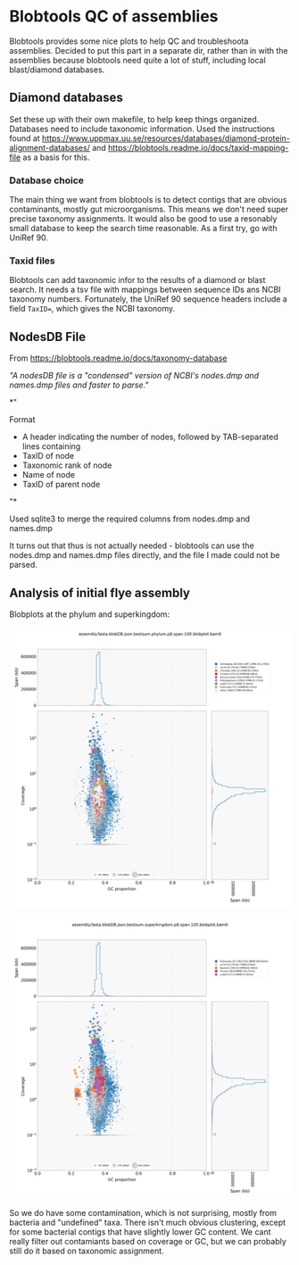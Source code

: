 # Blobtools QC of assemblies

Blobtools provides some nice plots to help QC and troubleshoota assemblies. Decided to put this part in a separate dir, rather than in with the assemblies because blobtools need quite a lot of stuff, including local blast/diamond databases.

## Diamond databases

Set these up with their own makefile, to help keep things organized. Databases need to include taxonomic information. Used the instructions found at https://www.uppmax.uu.se/resources/databases/diamond-protein-alignment-databases/ and https://blobtools.readme.io/docs/taxid-mapping-file as a basis for this.

### Database choice

The main thing we want from blobtools is to detect contigs that are obvious contaminants, mostly gut microorganisms. This means we don't need super precise taxonomy assignments. It would also be good to use a resonably small database to keep the search time reasonable. As a first try, go with UniRef 90.

### Taxid files

Blobtools can add taxonomic infor to the results of a diamond or blast search. It needs a tsv file with mappings between sequence IDs ans NCBI taxonomy numbers. Fortunately, the UniRef 90 sequence headers include a field `TaxID=`, which gives the NCBI taxonomy.

## NodesDB File

From https://blobtools.readme.io/docs/taxonomy-database

*"A nodesDB file is a "condensed" version of NCBI's nodes.dmp and names.dmp files and faster to parse."*

*"

Format

 - A header indicating the number of nodes, followed by TAB-separated lines containing
 - TaxID of node
 - Taxonomic rank of node
 - Name of node
 - TaxID of parent node
 
"*

Used sqlite3 to merge the required columns from nodes.dmp and names.dmp

It turns out that thus is not actually needed - blobtools can use the nodes.dmp and names.dmp files directly, and the file I made could not be parsed.

## Analysis of initial flye assembly

Blobplots at the phylum and superkingdom:

![phylum blobplot](flyeAssembly/assembly.fasta.phylum.png)

![superkingdom blobplot](flyeAssembly/assembly.fasta.superkingdom.png)

So we do have some contamination, which is not surprising, mostly from bacteria and "undefined" taxa. There isn't much obvious clustering, except for some bacterial contigs that have slightly lower GC content. We cant really filter out contamiants based on coverage or GC, but we can probably still do it based on taxonomic assignment.
